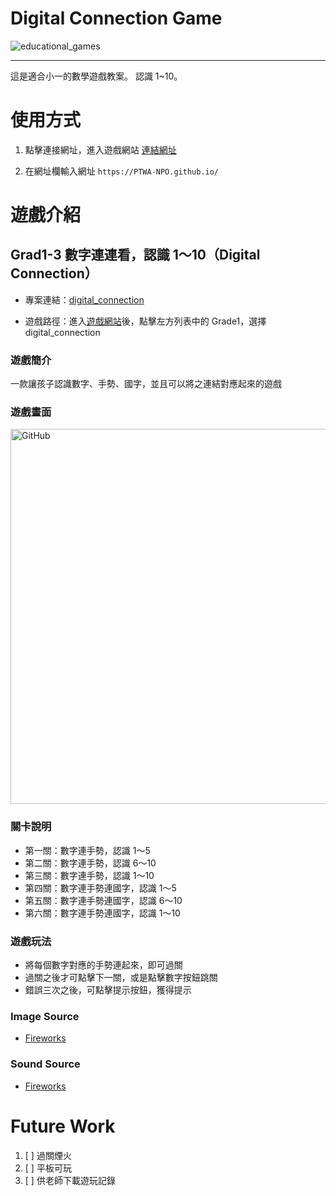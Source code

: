 # Digital Connection Game

![educational_games](https://img.shields.io/github/v/tag/PTWA-NPO/PTWA-NPO.github.io)

---
這是適合小一的數學遊戲教案。
認識 1~10。

# 使用方式

[//]: # (TODO demo gif)

1. 點擊連接網址，進入遊戲網站
    [連結網址](https://PTWA-NPO.github.io/)

2. 在網址欄輸入網址
    `https://PTWA-NPO.github.io/`

[//]: # (TODO demo gif)


# 遊戲介紹

## Grad1-3 數字連連看，認識 1～10（Digital Connection）


- 專案連結：[digital_connection](https://github.com/PTWA-NPO/PTWA-NPO.github.io/tree/develop/digital_connection)

- 遊戲路徑：進入[遊戲網站](https://PTWA-NPO.github.io/)後，點擊左方列表中的 Grade1，選擇 digital_connection

### 遊戲簡介

一款讓孩子認識數字、手勢、國字，並且可以將之連結對應起來的遊戲

### 遊戲畫面
<img src="https://raw.githubusercontent.com/PTWA-NPO/PTWA-NPO.github.io/main/digital_connection/asset/image/digital_connection.gif" alt="GitHub" title="Digital Connection View" width="800" height="600"/>

### 關卡說明
- 第一關：數字連手勢，認識 1～5
- 第二關：數字連手勢，認識 6～10
- 第三關：數字連手勢，認識 1～10
- 第四關：數字連手勢連國字，認識 1～5
- 第五關：數字連手勢連國字，認識 6～10
- 第六關：數字連手勢連國字，認識 1～10
  
### 遊戲玩法
- 將每個數字對應的手勢連起來，即可過關
- 過關之後才可點擊下一關，或是點擊數字按鈕跳關
- 錯誤三次之後，可點擊提示按鈕，獲得提示
 
### Image Source
- [Fireworks](https://opengameart.org/content/fireworks)

### Sound Source
- [Fireworks](https://opengameart.org/content/fireworks-with-applause-happy-people)

# Future Work

1. [ ] 過關煙火
2. [ ] 平板可玩
3. [ ] 供老師下載遊玩記錄